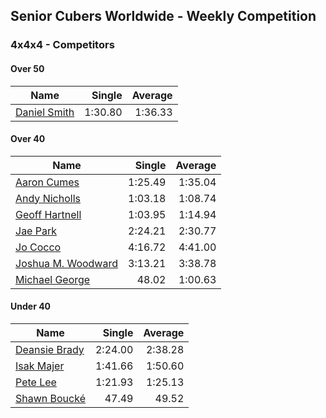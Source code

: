 ## Senior Cubers Worldwide - Weekly Competition
### 4x4x4 - Competitors

#### Over 50

| Name | Single | Average |
| -- | --: | --: |
| [Daniel Smith](../persons/daniel_smith.md) | 1:30.80 | 1:36.33 |

#### Over 40

| Name | Single | Average |
| -- | --: | --: |
| [Aaron Cumes](../persons/aaron_cumes.md) | 1:25.49 | 1:35.04 |
| [Andy Nicholls](../persons/andy_nicholls.md) | 1:03.18 | 1:08.74 |
| [Geoff Hartnell](../persons/geoff_hartnell.md) | 1:03.95 | 1:14.94 |
| [Jae Park](../persons/jae_park.md) | 2:24.21 | 2:30.77 |
| [Jo Cocco](../persons/jo_cocco.md) | 4:16.72 | 4:41.00 |
| [Joshua M. Woodward](../persons/joshua_m._woodward.md) | 3:13.21 | 3:38.78 |
| [Michael George](../persons/michael_george.md) | 48.02 | 1:00.63 |

#### Under 40

| Name | Single | Average |
| -- | --: | --: |
| [Deansie Brady](../persons/deansie_brady.md) | 2:24.00 | 2:38.28 |
| [Isak Majer](../persons/isak_majer.md) | 1:41.66 | 1:50.60 |
| [Pete Lee](../persons/pete_lee.md) | 1:21.93 | 1:25.13 |
| [Shawn Boucké](../persons/shawn_boucke.md) | 47.49 | 49.52 |

<script async src="https://www.googletagmanager.com/gtag/js?id=UA-86348435-3"></script><script>window.dataLayer = window.dataLayer || [];function gtag() {dataLayer.push(arguments);} gtag('js', new Date()); gtag('config', 'UA-86348435-3'); </script>
